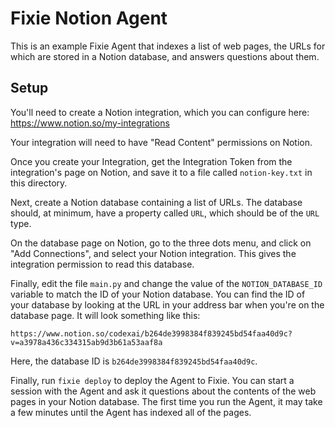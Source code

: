 # Fixie Notion Agent

This is an example Fixie Agent that indexes a list of web pages, the URLs for which are stored in a
Notion database, and answers questions about them.

## Setup

You'll need to create a Notion integration, which you can configure here: https://www.notion.so/my-integrations

Your integration will need to have "Read Content" permissions on Notion.

Once you create your Integration, get the Integration Token from the integration's page on Notion,
and save it to a file called `notion-key.txt` in this directory.

Next, create a Notion database containing a list of URLs. The database should, at minimum,
have a property called `URL`, which should be of the `URL` type.

On the database page on Notion, go to the three dots menu, and click on "Add Connections", and
select your Notion integration. This gives the integration permission to read this database.

Finally, edit the file `main.py` and change the value of the `NOTION_DATABASE_ID` variable to
match the ID of your Notion database. You can find the ID of your database by looking at the URL
in your address bar when you're on the database page. It will look something like this:
```
https://www.notion.so/codexai/b264de3998384f839245bd54faa40d9c?v=a3978a436c334315ab9d3b61a53aaf8a
```
Here, the database ID is `b264de3998384f839245bd54faa40d9c`.

Finally, run `fixie deploy` to deploy the Agent to Fixie. You can start a session with the
Agent and ask it questions about the contents of the web pages in your Notion database.
The first time you run the Agent, it may take a few minutes until the Agent has indexed all
of the pages.